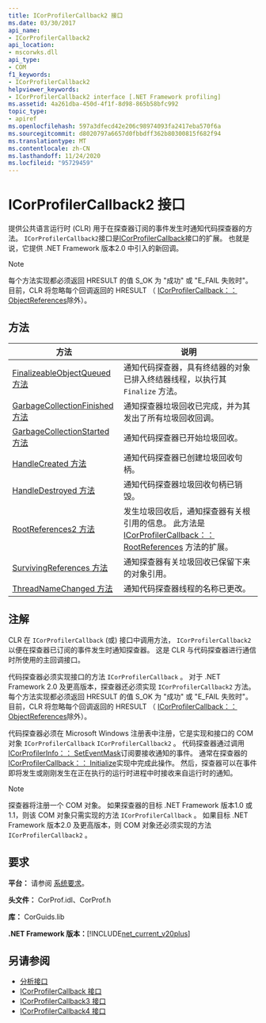 ```yaml
---
title: ICorProfilerCallback2 接口
ms.date: 03/30/2017
api_name:
- ICorProfilerCallback2
api_location:
- mscorwks.dll
api_type:
- COM
f1_keywords:
- ICorProfilerCallback2
helpviewer_keywords:
- ICorProfilerCallback2 interface [.NET Framework profiling]
ms.assetid: 4a261dba-450d-4f1f-8d98-865b58bfc992
topic_type:
- apiref
ms.openlocfilehash: 597a3dfecd42e206c98974093fa2417eba570f6a
ms.sourcegitcommit: d8020797a6657d0fbbdff362b80300815f682f94
ms.translationtype: MT
ms.contentlocale: zh-CN
ms.lasthandoff: 11/24/2020
ms.locfileid: "95729459"
---
```

# <a name="icorprofilercallback2-interface"></a>ICorProfilerCallback2 接口

提供公共语言运行时 (CLR) 用于在探查器订阅的事件发生时通知代码探查器的方法。 `ICorProfilerCallback2`接口是[ICorProfilerCallback](icorprofilercallback-interface.md)接口的扩展。 也就是说，它提供 .NET Framework 版本2.0 中引入的新回调。  
  
> [!NOTE]
> 每个方法实现都必须返回 HRESULT 的值 S_OK 为 "成功" 或 "E_FAIL 失败时"。 目前，CLR 将忽略每个回调返回的 HRESULT （ [ICorProfilerCallback：： ObjectReferences](icorprofilercallback-objectreferences-method.md)除外）。  
  
## <a name="methods"></a>方法  
  
|方法|说明|  
|------------|-----------------|  
|[FinalizeableObjectQueued 方法](icorprofilercallback2-finalizeableobjectqueued-method.md)|通知代码探查器，具有终结器的对象已排入终结器线程，以执行其 `Finalize` 方法。|  
|[GarbageCollectionFinished 方法](icorprofilercallback2-garbagecollectionfinished-method.md)|通知探查器垃圾回收已完成，并为其发出了所有垃圾回收回调。|  
|[GarbageCollectionStarted 方法](icorprofilercallback2-garbagecollectionstarted-method.md)|通知代码探查器已开始垃圾回收。|  
|[HandleCreated 方法](icorprofilercallback2-handlecreated-method.md)|通知代码探查器已创建垃圾回收句柄。|  
|[HandleDestroyed 方法](icorprofilercallback2-handledestroyed-method.md)|通知代码探查器垃圾回收句柄已销毁。|  
|[RootReferences2 方法](icorprofilercallback2-rootreferences2-method.md)|发生垃圾回收后，通知探查器有关根引用的信息。 此方法是 [ICorProfilerCallback：： RootReferences](icorprofilercallback-rootreferences-method.md) 方法的扩展。|  
|[SurvivingReferences 方法](icorprofilercallback2-survivingreferences-method.md)|通知探查器有关垃圾回收已保留下来的对象引用。|  
|[ThreadNameChanged 方法](icorprofilercallback2-threadnamechanged-method.md)|通知代码探查器线程的名称已更改。|  
  
## <a name="remarks"></a>注解  

 CLR 在 `ICorProfilerCallback` (或) 接口中调用方法， `ICorProfilerCallback2` 以便在探查器已订阅的事件发生时通知探查器。 这是 CLR 与代码探查器进行通信时所使用的主回调接口。  
  
 代码探查器必须实现接口的方法 `ICorProfilerCallback` 。 对于 .NET Framework 2.0 及更高版本，探查器还必须实现 `ICorProfilerCallback2` 方法。 每个方法实现都必须返回 HRESULT 的值 S_OK 为 "成功" 或 "E_FAIL 失败时"。 目前，CLR 将忽略每个回调返回的 HRESULT （ [ICorProfilerCallback：： ObjectReferences](icorprofilercallback-objectreferences-method.md)除外）。  
  
 代码探查器必须在 Microsoft Windows 注册表中注册，它是实现和接口的 COM 对象 `ICorProfilerCallback` `ICorProfilerCallback2` 。 代码探查器通过调用 [ICorProfilerInfo：： SetEventMask](icorprofilerinfo-seteventmask-method.md)订阅要接收通知的事件。 通常在探查器的 [ICorProfilerCallback：： Initialize](icorprofilercallback-initialize-method.md)实现中完成此操作。 然后，探查器可以在事件即将发生或刚刚发生在正在执行的运行时进程中时接收来自运行时的通知。  
  
> [!NOTE]
> 探查器将注册一个 COM 对象。 如果探查器的目标 .NET Framework 版本1.0 或1.1，则该 COM 对象只需实现的方法 `ICorProfilerCallback` 。 如果目标 .NET Framework 版本2.0 及更高版本，则 COM 对象还必须实现的方法 `ICorProfilerCallback2` 。  
  
## <a name="requirements"></a>要求  

 **平台：** 请参阅 [系统要求](../../get-started/system-requirements.md)。  
  
 **头文件：** CorProf.idl、CorProf.h  
  
 **库：** CorGuids.lib  
  
 **.NET Framework 版本：**[!INCLUDE[net_current_v20plus](../../../../includes/net-current-v20plus-md.md)]  
  
## <a name="see-also"></a>另请参阅

- [分析接口](profiling-interfaces.md)
- [ICorProfilerCallback 接口](icorprofilercallback-interface.md)
- [ICorProfilerCallback3 接口](icorprofilercallback3-interface.md)
- [ICorProfilerCallback4 接口](icorprofilercallback4-interface.md)

